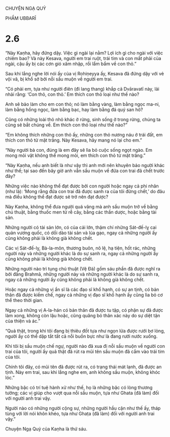 CHUYỆN NGẠ QUỶ

PHẨM UBBARĪ

# 2.6

“Này Kaṇha, hãy đứng dậy. Việc gì ngài lại nằm? Lợi ích gì cho ngài với việc chiêm bao? Và này Kesava, người em trai ruột, trái tim và con mắt phải của ngài, cậu ấy bị các cơn gió xâm nhập, rồi lẩm bẩm về con thỏ.”

Sau khi lắng nghe lời nói ấy của vị Rohiṇeyya ấy, Kesava đã đứng dậy với vẻ vội vã, bị khổ sở bởi nỗi sầu muộn về người em trai.

“Có phải em, tựa như người điên (đi lang thang) khắp cả Dvāravatī này, lải nhải rằng: ‘Con thỏ, con thỏ.’ Em thích con thỏ loại như thế nào?

Anh sẽ bảo làm cho em con thỏ; nó làm bằng vàng, làm bằng ngọc ma-ni, làm bằng hồng ngọc, làm bằng bạc, hay làm bằng đá quý san hô?

Cũng có những loài thỏ nhỏ khác ở rừng, sinh sống ở trong rừng, chúng ta cũng sẽ bắt chúng về. Em thích con thỏ loại như thế nào?”

“Em không thích những con thỏ ấy, những con thỏ nương náu ở trái đất, em thích con thỏ từ mặt trăng. Này Kesava, hãy mang nó lại cho em.”

“Này người bà con, đúng là em đây sẽ lìa bỏ cuộc sống ngọt ngào. Em mong mỏi vật không thể mong mỏi, em thích con thỏ từ mặt trăng.”

“Này Kaṇha, nếu anh biết là như vậy thì anh mới nên khuyên bảo người khác như thế; tại sao đến bây giờ anh vẫn sầu muộn về đứa con trai đã chết trước đây?

Những việc nào không thể đạt được bởi con người hoặc ngay cả phi nhân (như là): ‘Mong rằng đứa con trai đã được sanh ra của tôi đừng chết,’ do đâu mà điều không thể đạt được sẽ trở nên đạt được?

Này Kaṇha, không thể đưa người quá vãng mà anh sầu muộn trở về bằng chú thuật, bằng thuốc men từ rễ cây, bằng các thần dược, hoặc bằng tài sản.

Những người có tài sản lớn, có của cải lớn, thậm chí những Sát-đế-lỵ cai quản vương quốc, có dồi dào tài sản và lúa gạo, ngay cả những người ấy cũng không phải là không già không chết.

Các vị Sát-đế-lỵ, Bà-la-môn, thương buôn, nô lệ, hạ tiện, hốt rác, những người này và những người khác là do sự sanh ra, ngay cả những người ấy cũng không phải là không già không chết.

Những người nào trì tụng chú thuật (Vệ Đà) gồm sáu phần đã được nghĩ ra bởi đấng Brahmā, những người này và những người khác là do sự sanh ra, ngay cả những người ấy cũng không phải là không già không chết.

Hoặc ngay cả những vị ẩn sĩ là các đạo sĩ khổ hạnh, có sự an tịnh, có bản thân đã được kiềm chế, ngay cả những vị đạo sĩ khổ hạnh ấy cũng lìa bỏ cơ thể theo thời gian.

Ngay cả những vị A-la-hán có bản thân đã được tu tập, có phận sự đã được làm xong, không còn lậu hoặc, cũng quăng bỏ thân xác này do sự diệt tận của thiện và ác.”

“Quả thật, trong khi tôi đang bị thiêu đốt tựa như ngọn lửa được rưới bơ lỏng, người ấy có thể dập tắt tất cả nỗi buồn bực như là đang rưới nước xuống.

Khi tôi bị sầu muộn chế ngự, người nào đã xua đi nỗi sầu muộn về người con trai của tôi, người ấy quả thật đã rút ra mũi tên sầu muộn đã cắm vào trái tim của tôi.

Chính tôi đây, có mũi tên đã được rút ra, có trạng thái mát lạnh, đã được an tịnh. Này em trai, sau khi lắng nghe em, anh không sầu muộn, không khóc lóc.”

Những bậc có trí tuệ hành xử như thế, họ là những bậc có lòng thương tưởng; các vị giúp cho vượt qua nỗi sầu muộn, tựa như Ghata (đã làm) đối với người anh trai vậy.

Người nào có những người cộng sự, những người hầu cận như thế ấy, tháp tùng với lời nói khôn khéo, tựa như Ghaṭa (đã làm) đối với người anh trai vậy.”

Chuyện Ngạ Quỷ của Kaṇha là thứ sáu.
